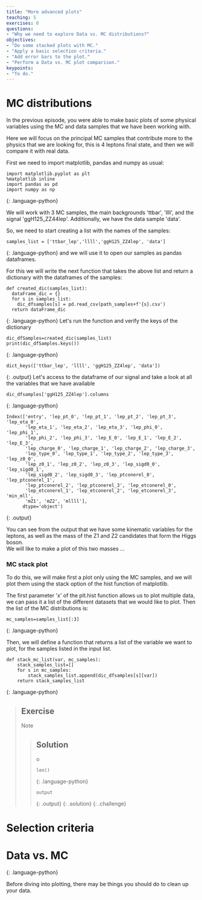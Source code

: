 ```yaml
---
title: "More advanced plots"
teaching: 5
exercises: 0
questions:
- "Why we need to explore Data vs. MC distributions?"
objectives:
- "Do some stacked plots with MC."
- "Apply a basic selection criteria."
- "Add error bars to the plot."
- "Perform a Data vs. MC plot comparison."
keypoints:
- "To do."
---
```



# MC distributions

In the previous episode, you were able to make basic plots of some physical variables using the MC and data samples that we have been working with.

Here we will focus on the principal MC samples that contribute more to the physics that we are looking for, this is 4 leptons final state,  and then we will compare it with real data.

First we need to import matplotlib, pandas and numpy as usual:
~~~
import matplotlib.pyplot as plt
%matplotlib inline
import pandas as pd
import numpy as np
~~~
{: .language-python}

We will work with 3 MC samples, the main backgrounds 'ttbar', 'llll', and the signal 'ggH125_ZZ44lep'.
Additionally, we have the data sample 'data'.

So, we need to start creating a list with the names of the samples:
~~~
samples_list = ['ttbar_lep','llll','ggH125_ZZ4lep', 'data']
~~~
{: .language-python}
and we will use it to open our samples as pandas dataframes.

For this we will write the next function that takes the above list and return a dictionary with the dataframes of the samples:
~~~
def created_dic(samples_list):
  dataFrame_dic = {}
  for s in samples_list: 
    dic_dfsamples[s] = pd.read_csv(path_samples+f'{s}.csv')
  return dataFrame_dic
~~~
{: .language-python}
Let's run the function and verify the keys of the dictionary
~~~
dic_dfSamples=created_dic(samples_list)
print(dic_dfSamples.keys())
~~~
{: .language-python}
~~~
dict_keys(['ttbar_lep', 'llll', 'ggH125_ZZ4lep', 'data'])
~~~
{: .output}
Let's access to the dataframe of our signal and take a look at all the variables that we have available
~~~
dic_dfsamples['ggH125_ZZ4lep'].columns
~~~
{: .language-python}
~~~
Index(['entry', 'lep_pt_0', 'lep_pt_1', 'lep_pt_2', 'lep_pt_3', 'lep_eta_0',
       'lep_eta_1', 'lep_eta_2', 'lep_eta_3', 'lep_phi_0', 'lep_phi_1',
       'lep_phi_2', 'lep_phi_3', 'lep_E_0', 'lep_E_1', 'lep_E_2', 'lep_E_3',
       'lep_charge_0', 'lep_charge_1', 'lep_charge_2', 'lep_charge_3',
       'lep_type_0', 'lep_type_1', 'lep_type_2', 'lep_type_3', 'lep_z0_0',
       'lep_z0_1', 'lep_z0_2', 'lep_z0_3', 'lep_sigd0_0', 'lep_sigd0_1',
       'lep_sigd0_2', 'lep_sigd0_3', 'lep_ptconerel_0', 'lep_ptconerel_1',
       'lep_ptconerel_2', 'lep_ptconerel_3', 'lep_etconerel_0',
       'lep_etconerel_1', 'lep_etconerel_2', 'lep_etconerel_3', 'min_mll',
       'mZ1', 'mZ2', 'mllll'],
      dtype='object')
~~~
{: .output} 

You can see from the output that we have some kinematic variables for the leptons, as well as the mass of the Z1 and Z2 candidates that form the Higgs boson.  
We will like to make a plot of this two masses ...

### MC stack plot
To do this, we will make first a plot only using the MC samples, and we will plot them using the stack option of the hist function of matplotlib.

The first parameter 'x' of the plt.hist function allows us to plot multiple data, we can pass it a list of the different datasets that we would like to plot.
Then the list of the MC distributions is:
~~~
mc_samples=samples_list[:3]
~~~
{: .language-python}

Then, we will define a function that returns a list of the variable we want to plot, for the samples listed in the input list.

~~~
def stack_mc_list(var, mc_samples):
    stack_samples_list=[]
    for s in mc_samples:
        stack_samples_list.append(dic_dfsamples[s][var])
    return stack_samples_list
~~~
{: .language-python}
> ## Exercise
>
> Note
>
> > ## Solution
> >
> > o
> >
> > ~~~
> > len()
> > ~~~
> > {: .language-python}
> > ~~~
> > output
> > ~~~
> > {: .output}
> {: .solution}
{: .challenge}


# Selection criteria


# Data vs. MC


{: .language-python}

Before diving into plotting, there may be things you should do to clean up your data. 

